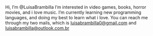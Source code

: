Hi, I’m @LuisaBrambilla
I’m interested in video games, books, horror movies, and i love music. 
I’m currently learning new programming languages, and doing my best to learn what i love.
You can reach me through my two mails, which is luisabrambilla0@gmail.com and luisabrambilla@outlook.com.br

